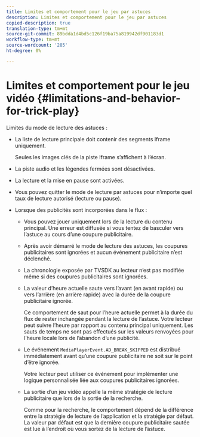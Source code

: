 ```yaml
---
title: Limites et comportement pour le jeu par astuces
description: Limites et comportement pour le jeu par astuces
copied-description: true
translation-type: tm+mt
source-git-commit: 89bdda1d4bd5c126f19ba75a819942df901183d1
workflow-type: tm+mt
source-wordcount: '285'
ht-degree: 0%

---
```



# Limites et comportement pour le jeu vidéo {#limitations-and-behavior-for-trick-play}

<!--<a id="section_2BC43539C5C142E085D06A7E35C76726"></a>-->

Limites du mode de lecture des astuces :

* La liste de lecture principale doit contenir des segments Iframe uniquement.

   Seules les images clés de la piste Iframe s’affichent à l’écran.
* La piste audio et les légendes fermées sont désactivées.
* La lecture et la mise en pause sont activées.
* Vous pouvez quitter le mode de lecture par astuces pour n’importe quel taux de lecture autorisé (lecture ou pause).
* Lorsque des publicités sont incorporées dans le flux :

   * Vous pouvez jouer uniquement lors de la lecture du contenu principal. Une erreur est diffusée si vous tentez de basculer vers l’astuce au cours d’une coupure publicitaire.
   * Après avoir démarré le mode de lecture des astuces, les coupures publicitaires sont ignorées et aucun événement publicitaire n’est déclenché.
   * La chronologie exposée par TVSDK au lecteur n’est pas modifiée même si des coupures publicitaires sont ignorées.
   * La valeur d’heure actuelle saute vers l’avant (en avant rapide) ou vers l’arrière (en arrière rapide) avec la durée de la coupure publicitaire ignorée.

      Ce comportement de saut pour l’heure actuelle permet à la durée du flux de rester inchangée pendant la lecture de l’astuce. Votre lecteur peut suivre l’heure par rapport au contenu principal uniquement. Les sauts de temps ne sont pas effectués sur les valeurs renvoyées pour l’heure locale lors de l’abandon d’une publicité.
   * Le événement `MediaPlayerEvent.AD_BREAK_SKIPPED` est distribué immédiatement avant qu’une coupure publicitaire ne soit sur le point d’être ignorée.

      Votre lecteur peut utiliser ce événement pour implémenter une logique personnalisée liée aux coupures publicitaires ignorées.

   * La sortie d’un jeu vidéo appelle la même stratégie de lecture publicitaire que lors de la sortie de la recherche.

      Comme pour la recherche, le comportement dépend de la différence entre la stratégie de lecture de l’application et la stratégie par défaut. La valeur par défaut est que la dernière coupure publicitaire sautée est lue à l’endroit où vous sortez de la lecture de l’astuce.

